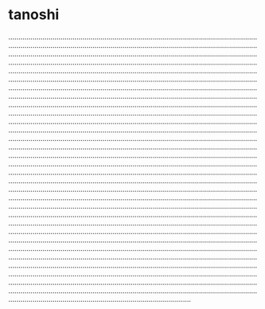 # tanoshi

...............................................................................................................................................................................................................................................................................................................................................................................................................................................................................................................................................................................................................................................................................................................................................................................................................................................................................................................................................................................................................................................................................................................................................................................................................................................................................................................................................................................................................................................................................................................................................................................................................................................................................................................................................................................................................................................................................................................................................................................................................................................................................................................................................................................................................................................................................................................................................................................................................................................................................................................................................................................................................................................................................................................................................................................................................................................................................................................................................................................................................................................................................................................................................................................................................................................................................................................................................................................................................................................................................................................................................................................................................................................................................................................................................................................................................................................................................................................................................................................................................................................................................................